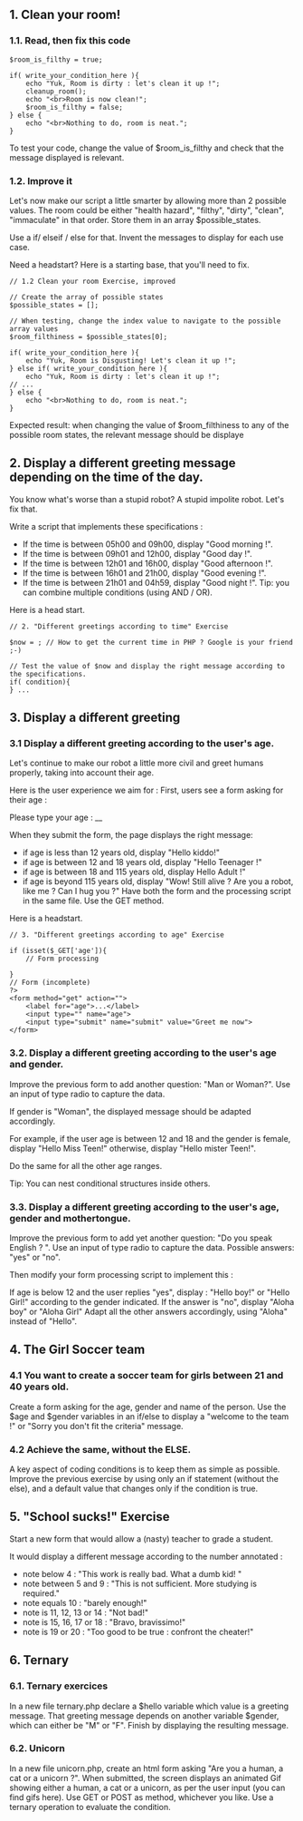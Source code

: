 ## 1. Clean your room!
### 1.1. Read, then fix this code

```
$room_is_filthy = true;

if( write_your_condition_here ){
	echo "Yuk, Room is dirty : let's clean it up !";
	cleanup_room();
	echo "<br>Room is now clean!";
	$room_is_filthy = false;
} else {
	echo "<br>Nothing to do, room is neat.";
}
```

To test your code, change the value of $room_is_filthy and check that the message displayed is relevant.

### 1.2. Improve it

Let's now make our script a little smarter by allowing more than 2 possible values. The room could be either "health hazard", "filthy", "dirty", "clean", "immaculate" in that order. Store them in an array $possible_states.

Use a if/ elseif / else for that. Invent the messages to display for each use case.

Need a headstart? Here is a starting base, that you'll need to fix.

```
// 1.2 Clean your room Exercise, improved

// Create the array of possible states
$possible_states = [];

// When testing, change the index value to navigate to the possible array values
$room_filthiness = $possible_states[0]; 

if( write_your_condition_here ){
	echo "Yuk, Room is Disgusting! Let's clean it up !";
} else if( write_your_condition_here ){
	echo "Yuk, Room is dirty : let's clean it up !";
// ...
} else {
	echo "<br>Nothing to do, room is neat.";
}
```

Expected result: when changing the value of $room_filthiness to any of the possible room states, the relevant message should be displaye

## 2. Display a different greeting message depending on the time of the day.

You know what's worse than a stupid robot? A stupid impolite robot. Let's fix that.

Write a script that implements these specifications :

- If the time is between 05h00 and 09h00, display "Good morning !".
- If the time is between 09h01 and 12h00, display "Good day !".
- If the time is between 12h01 and 16h00, display "Good afternoon !".
- If the time is between 16h01 and 21h00, display "Good evening !".
- If the time is between 21h01 and 04h59, display "Good night !".
Tip: you can combine multiple conditions (using AND / OR).

Here is a head start.

```
// 2. "Different greetings according to time" Exercise

$now = ; // How to get the current time in PHP ? Google is your friend ;-)

// Test the value of $now and display the right message according to the specifications.
if( condition){
} ...

```

## 3. Display a different greeting
### 3.1 Display a different greeting according to the user's age.

Let's continue to make our robot a little more civil and greet humans properly, taking into account their age.

Here is the user experience we aim for :
First, users see a form asking for their age :

Please type your age : __

When they submit the form, the page displays the right message:

- if age is less than 12 years old, display "Hello kiddo!"
- if age is between 12 and 18 years old, display "Hello Teenager !"
- if age is between 18 and 115 years old, display Hello Adult !"
- if age is beyond 115 years old, display "Wow! Still alive ? Are you a robot, like me ? Can I hug you ?"
Have both the form and the processing script in the same file. Use the GET method.

Here is a headstart.

```
// 3. "Different greetings according to age" Exercise

if (isset($_GET['age']){
	// Form processing

}
// Form (incomplete)
?>
<form method="get" action="">
	<label for="age">...</label>
	<input type="" name="age">
	<input type="submit" name="submit" value="Greet me now">
</form>
```

### 3.2. Display a different greeting according to the user's age and gender.

Improve the previous form to add another question: "Man or Woman?". Use an input of type radio to capture the data.

If gender is "Woman", the displayed message should be adapted accordingly.

For example, if the user age is between 12 and 18 and the gender is female, display "Hello Miss Teen!" otherwise, display "Hello mister Teen!".

Do the same for all the other age ranges.

Tip: You can nest conditional structures inside others.

### 3.3. Display a different greeting according to the user's age, gender and mothertongue.

Improve the previous form to add yet another question: "Do you speak English ? ". Use an input of type radio to capture the data. Possible answers: "yes" or "no".

Then modify your form processing script to implement this :

If age is below 12 and the user replies "yes", display : "Hello boy!" or "Hello Girl!" according to the gender indicated.
If the answer is "no", display "Aloha boy" or "Aloha Girl"
Adapt all the other answers accordingly, using "Aloha" instead of "Hello".

## 4. The Girl Soccer team
### 4.1 You want to create a soccer team for girls between 21 and 40 years old.

Create a form asking for the age, gender and name of the person. Use the $age and $gender variables in an if/else to display a "welcome to the team !" or "Sorry you don't fit the criteria" message.

### 4.2 Achieve the same, without the ELSE.

A key aspect of coding conditions is to keep them as simple as possible. Improve the previous exercise by using only an if statement (without the else), and a default value that changes only if the condition is true.

## 5. "School sucks!" Exercise

Start a new form that would allow a (nasty) teacher to grade a student.

It would display a different message according to the number annotated :

- note below 4 : "This work is really bad. What a dumb kid! "
- note between 5 and 9 : "This is not sufficient. More studying is required."
- note equals 10 : "barely enough!"
- note is 11, 12, 13 or 14 : "Not bad!"
- note is 15, 16, 17 or 18 : "Bravo, bravissimo!"
- note is 19 or 20 : "Too good to be true : confront the cheater!"

## 6. Ternary
### 6.1. Ternary exercices

In a new file ternary.php declare a $hello variable which value is a greeting message. That greeting message depends on another variable $gender, which can either be "M" or "F". Finish by displaying the resulting message.

### 6.2. Unicorn

In a new file unicorn.php, create an html form asking "Are you a human, a cat or a unicorn ?". When submitted, the screen displays an animated Gif showing either a human, a cat or a unicorn, as per the user input (you can find gifs here). Use GET or POST as method, whichever you like. Use a ternary operation to evaluate the condition.